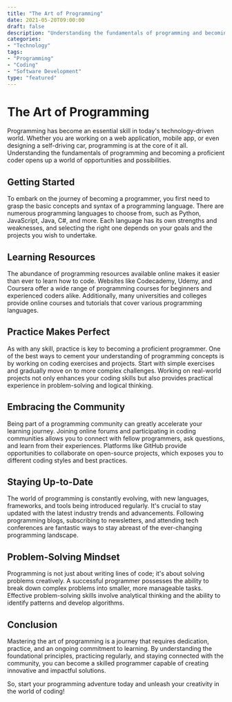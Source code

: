 ```yaml
---
title: "The Art of Programming"
date: 2021-05-20T09:00:00
draft: false
description: "Understanding the fundamentals of programming and becoming a proficient coder."
categories:
- "Technology"
tags:
- "Programming"
- "Coding"
- "Software Development"
type: "featured"
---
```


# The Art of Programming

Programming has become an essential skill in today's technology-driven world. Whether you are working on a web application, mobile app, or even designing a self-driving car, programming is at the core of it all. Understanding the fundamentals of programming and becoming a proficient coder opens up a world of opportunities and possibilities.

## Getting Started

To embark on the journey of becoming a programmer, you first need to grasp the basic concepts and syntax of a programming language. There are numerous programming languages to choose from, such as Python, JavaScript, Java, C#, and more. Each language has its own strengths and weaknesses, and selecting the right one depends on your goals and the projects you wish to undertake.

## Learning Resources

The abundance of programming resources available online makes it easier than ever to learn how to code. Websites like Codecademy, Udemy, and Coursera offer a wide range of programming courses for beginners and experienced coders alike. Additionally, many universities and colleges provide online courses and tutorials that cover various programming languages.

## Practice Makes Perfect

As with any skill, practice is key to becoming a proficient programmer. One of the best ways to cement your understanding of programming concepts is by working on coding exercises and projects. Start with simple exercises and gradually move on to more complex challenges. Working on real-world projects not only enhances your coding skills but also provides practical experience in problem-solving and logical thinking.

## Embracing the Community

Being part of a programming community can greatly accelerate your learning journey. Joining online forums and participating in coding communities allows you to connect with fellow programmers, ask questions, and learn from their experiences. Platforms like GitHub provide opportunities to collaborate on open-source projects, which exposes you to different coding styles and best practices.

## Staying Up-to-Date

The world of programming is constantly evolving, with new languages, frameworks, and tools being introduced regularly. It's crucial to stay updated with the latest industry trends and advancements. Following programming blogs, subscribing to newsletters, and attending tech conferences are fantastic ways to stay abreast of the ever-changing programming landscape.

## Problem-Solving Mindset

Programming is not just about writing lines of code; it's about solving problems creatively. A successful programmer possesses the ability to break down complex problems into smaller, more manageable tasks. Effective problem-solving skills involve analytical thinking and the ability to identify patterns and develop algorithms.

## Conclusion

Mastering the art of programming is a journey that requires dedication, practice, and an ongoing commitment to learning. By understanding the foundational principles, practicing regularly, and staying connected with the community, you can become a skilled programmer capable of creating innovative and impactful solutions.

So, start your programming adventure today and unleash your creativity in the world of coding!
